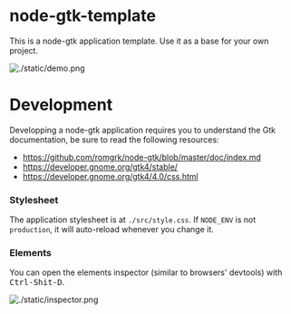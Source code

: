 
# node-gtk-template

This is a node-gtk application template. Use it as a base for your own project.

![./static/demo.png](demo)

# Development

Developping a node-gtk application requires you to understand the Gtk documentation,
be sure to read the following resources:
 - https://github.com/romgrk/node-gtk/blob/master/doc/index.md
 - https://developer.gnome.org/gtk4/stable/
 - https://developer.gnome.org/gtk4/4.0/css.html

### Stylesheet

The application stylesheet is at `./src/style.css`. If `NODE_ENV` is not `production`,
it will auto-reload whenever you change it.

### Elements

You can open the elements inspector (similar to browsers' devtools) with <kbd>Ctrl-Shit-D</kbd>.

![./static/inspector.png](inspector)
